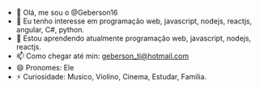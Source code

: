 - 👋 Olá, me sou o @Geberson16
- 👀 Eu tenho interesse em programação web, javascript, nodejs, reactjs, angular, C#, python.
- 🌱 Estou aprendendo atualmente programação web, javascript, nodejs, reactjs.
- 📫 Como chegar até min: geberson_ti@hotmail.com
- 😄 Pronomes: Ele
- ⚡ Curiosidade: Musico, Violino, Cinema, Estudar, Familia.

<!---
Geberson16/Geberson16 is a ✨ special ✨ repository because its `README.md` (this file) appears on your GitHub profile.
You can click the Preview link to take a look at your changes.
--->
